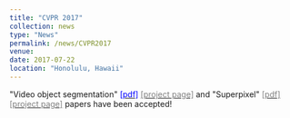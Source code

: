 ```yaml
---
title: "CVPR 2017"
collection: news
type: "News"
permalink: /news/CVPR2017
venue: 
date: 2017-07-22
location: "Honolulu, Hawaii"
---
```


"Video object segmentation" [<span style="color:blue">[pdf]</span>](http://mcl.korea.ac.kr/~dotol1216/Publications/2017_CVPR_WDJANG.pdf) [<span style="color:grey">[project page]</span>](http://mcl.korea.ac.kr/~dotol1216/CVPR2017_CTN/index.html) and "Superpixel" [<span style="color:grey">[pdf]</span>](http://mcl.korea.ac.kr/~dotol1216/Publications/2017_CVPR_SHLEE.pdf) [<span style="color:grey">[project page]</span>](https://mcl.korea.ac.kr/~seholee/research/CVPR2017/index.html) papers have been accepted! 


